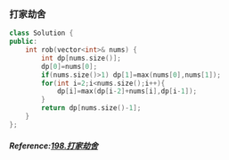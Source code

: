 ### 打家劫舍
```cpp
class Solution {
public:
    int rob(vector<int>& nums) {
        int dp[nums.size()];
        dp[0]=nums[0];
        if(nums.size()>1) dp[1]=max(nums[0],nums[1]);
        for(int i=2;i<nums.size();i++){
            dp[i]=max(dp[i-2]+nums[i],dp[i-1]);
        }
        return dp[nums.size()-1];
    }
};
```

##### Reference:[198.打家劫舍](https://leetcode.cn/problems/house-robber/)